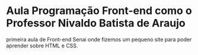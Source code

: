 # Aula Programação Front-end como o Professor Nivaldo Batista de Araujo

primeira aula de Front-end Senai onde fizemos um pequeno site para poder aprender sobre HTML e CSS.
